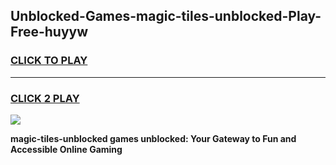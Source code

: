 
## Unblocked-Games-magic-tiles-unblocked-Play-Free-huyyw
<h3>
<a href="https://premium76.site?title=magic-tiles-unblocked&ref=21A">CLICK TO PLAY</a></h3>
<hr>

<h3>
<a href="https://premium76.site?title=magic-tiles-unblocked&ref=21A">CLICK 2 PLAY</a>
  
</h3>

<a href="https://premium76.site?title=magic-tiles-unblocked&ref=21A"><img src="https://clearcache.store/games.png"></a>


**magic-tiles-unblocked games unblocked: Your Gateway to Fun and Accessible Online Gaming**
